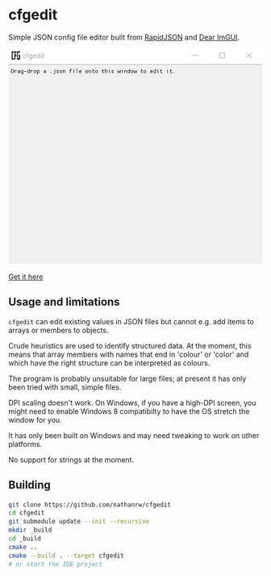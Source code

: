 # cfgedit

Simple JSON config file editor built from [RapidJSON][rapidjson] and [Dear ImGUI][imgui].

![gif of cfgedit editing a file](./docs/cfgedit.gif)

[Get it here](https://github.com/nathanrw/cfgedit/releases/download/v0.0.1/cfgedit.exe)

## Usage and limitations

`cfgedit` can edit existing values in JSON files but cannot e.g. add items to
arrays or members to objects.

Crude heuristics are used to identify structured data. At the moment, this means
that array members with names that end in 'colour' or 'color' and which have the
right structure can be interpreted as colours.

The program is probably unsuitable for large files; at present it has only been
tried with small, simple files.

DPI scaling doesn't work. On Windows, if you have a high-DPI screen, you might
need to enable Windows 8 compatibilty to have the OS stretch the window for you.

It has only been built on Windows and may need tweaking to work on other
platforms.

No support for strings at the moment.

## Building

```Bash
git clone https://github.com/nathanrw/cfgedit
cd cfgedit
git submodule update --init --recursive
mkdir _build
cd _build
cmake ..
cmake --build . --target cfgedit
# or start the IDE project
```

[rapidjson]: https://github.com/Tencent/rapidjson
[imgui]: https://github.com/ocornut/imgui
